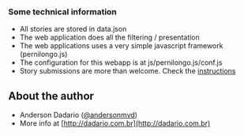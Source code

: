 ### Some technical information

- All stories are stored in data.json
- The web application does all the filtering / presentation
- The web applications uses a very simple javascript framework (pernilongo.js)
- The configuration for this webapp is at js/pernilongo.js/conf.js
- Story submissions are more than welcome. Check the [instructions](http://howihacked.info/#/submit)

## About the author

- Anderson Dadario ([@andersonmvd](https://twitter.com/andersonmvd))
- More info at [http://dadario.com.br](http://dadario.com.br)